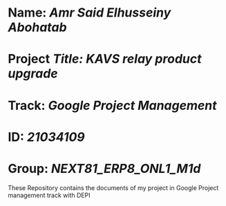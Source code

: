 # Name: _Amr Said Elhusseiny Abohatab_
# Project _Title: KAVS relay product upgrade_
# Track: _Google Project Management_
# ID: _21034109_
# Group: _NEXT81_ERP8_ONL1_M1d_

These Repository contains the documents of my project in Google Project management track with DEPI 
